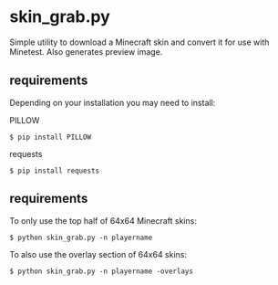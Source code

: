 # skin_grab.py

Simple utility to download a Minecraft skin and convert it for use with Minetest.
Also generates preview image.

## requirements
Depending on your installation you may need to install:

PILLOW

`$ pip install PILLOW`

requests

`$ pip install requests`

## requirements

To only use the top half of 64x64 Minecraft skins:

`$ python skin_grab.py -n playername`

To also use the overlay section of 64x64 skins:

`$ python skin_grab.py -n playername -overlays`
